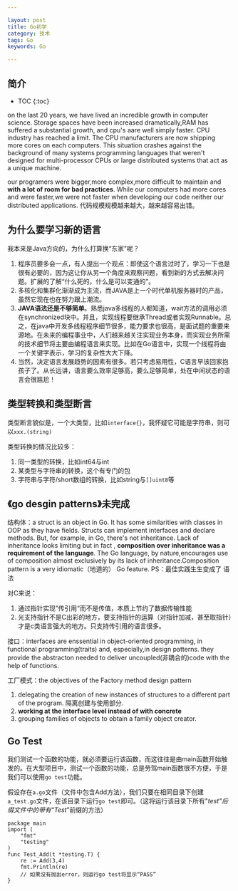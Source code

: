 ```yaml
---

layout: post
title: Go初学
category: 技术
tags: Go
keywords: Go

---
```


## 简介

* TOC
{:toc}

on the last 20 years, we have lived an incredible growth in computer science. Storage spaces have been increased dramatically,RAM has suffered a substantial growth, and cpu's aare well simply faster. CPU industry has reached a limit. The CPU manufacturers are now shipping more cores on each computers. This situation crashes against the background of many systems programming languages that weren't designed for multi-processor CPUs or large distributed systems that act as a unique machine.

our programers were bigger,more complex,more difficult to maintain and **with a lot of room for bad practices**. While our computers had more cores and were faster,we were not faster when developing our code neither our distributed applications. 代码规模规模越来越大，越来越容易出错。

## 为什么要学习新的语言 ##

我本来是Java方向的，为什么打算换“东家”呢？

1. 程序员要多会一点，有人提出一个观点：即使这个语言过时了，学习一下也是很有必要的，因为这让你从另一个角度来观察问题，看到新的方式去解决问题。扩展的了解“什么死的，什么是可以变通的”。
2. 多核化和集群化渐渐成为主流，而JAVA是上一个时代单机服务器时的产品，虽然它现在也在努力跟上潮流。
3. **JAVA语法还是不够简单**。熟悉java多线程的人都知道，wait方法的调用必须在synchronized块中。并且，实现线程要继承Thread或者实现Runnable。总之，在java中开发多线程程序细节很多，能力要求也很高，是面试题的重要来源地。在未来的编程事业中，人们越来越关注实现业务本身，而实现业务所需的技术细节将主要由编程语言来实现。比如在Go语言中，实现一个线程将由一个关键字表示，学习的复杂性大大下降。
4. 当然，决定语言发展趋势的因素有很多。若只考虑易用性，C语言早该回家抱孩子了。从长远讲，语言要么效率足够高，要么足够简单，处在中间状态的语言会很尴尬！


## 类型转换和类型断言

类型断言貌似是，一个大类型，比如`interface{}`，我怀疑它可能是字符串，则可以`xxx.(string)`

类型转换的情况比较多：

1. 同一类型的转换，比如int64与int
2. 某类型与字符串的转换，这个有专门的包
3. 字符串与字符/short数组的转换，比如string与`[]uint8`等

## 《go desgin patterns》未完成

结构体：a struct is an object in Go. It has some similarities with classes in OOP as they have fields. Structs can implement interfaces and declare methods. But, for example, in Go, there's not inheritance. Lack of inheritance looks limiting but in fact , **composition over inheritance was a requirement of the language**. The Go language, by nature,encourages use of composition almost exclusively by its lack of inheritance.Composition pattern is a very idiomatic（地道的） Go feature. PS：最佳实践生生变成了 语法 

对C来说：

1. 通过指针实现”传引用“而不是传值，本质上节约了数据传输性能
2. 光支持指针不是C出彩的地方，要支持指针的运算（对指针加减，甚至取指针）才是c类语言强大的地方。只支持传引用的语言很多。


接口：interfaces are enssential in object-oriented programming, in functional programming(traits) and, especially,in design patterns. they provide the abstracton needed to deliver uncoupled(非耦合的)code with the help of functions.

工厂模式：the objectives of the Factory method design pattern
1. delegating the creation of new instances of structures to a different part of the program. 隔离创建与使用部分. 
2. **working at the interface level instead of with concrete**
3. grouping families of objects to obtain a family object creator.

## Go Test

我们测试一个函数的功能，就必须要运行该函数，而这往往是由main函数开始触发的。在大型项目中，测试一个函数的功能，总是劳驾main函数很不方便，于是我们可以使用`go test`功能。

假设存在`a.go`文件（文件中包含Add方法），我们只要在相同目录下创建`a_test.go`文件，在该目录下运行`go test`即可。（这将运行该目录下所有"_test"后缀文件中的带有“Test_”前缀的方法）

    package main
    import (
    	"fmt"
    	"testing"
    )
    func Test_Add(t *testing.T) {
    	re := Add(3,4)
    	fmt.Println(re)
    	// 如果没有抛出error，则运行go test将显示“PASS”
    }










